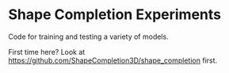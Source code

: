 # Shape Completion Experiments
Code for training and testing a variety of models.

First time here? Look at https://github.com/ShapeCompletion3D/shape_completion first.
